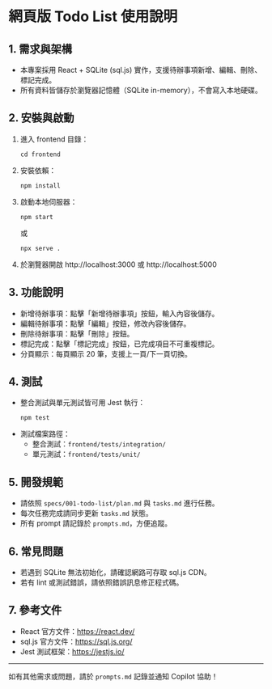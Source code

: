 # 網頁版 Todo List 使用說明

## 1. 需求與架構
- 本專案採用 React + SQLite (sql.js) 實作，支援待辦事項新增、編輯、刪除、標記完成。
- 所有資料皆儲存於瀏覽器記憶體（SQLite in-memory），不會寫入本地硬碟。

## 2. 安裝與啟動
1. 進入 frontend 目錄：
   ```
   cd frontend
   ```
2. 安裝依賴：
   ```
   npm install
   ```
3. 啟動本地伺服器：
   ```
   npm start
   ```
   或
   ```
   npx serve .
   ```
4. 於瀏覽器開啟 http://localhost:3000 或 http://localhost:5000

## 3. 功能說明
- 新增待辦事項：點擊「新增待辦事項」按鈕，輸入內容後儲存。
- 編輯待辦事項：點擊「編輯」按鈕，修改內容後儲存。
- 刪除待辦事項：點擊「刪除」按鈕。
- 標記完成：點擊「標記完成」按鈕，已完成項目不可重複標記。
- 分頁顯示：每頁顯示 20 筆，支援上一頁/下一頁切換。

## 4. 測試
- 整合測試與單元測試皆可用 Jest 執行：
   ```
   npm test
   ```
- 測試檔案路徑：
  - 整合測試：`frontend/tests/integration/`
  - 單元測試：`frontend/tests/unit/`

## 5. 開發規範
- 請依照 `specs/001-todo-list/plan.md` 與 `tasks.md` 進行任務。
- 每次任務完成請同步更新 `tasks.md` 狀態。
- 所有 prompt 請記錄於 `prompts.md`，方便追蹤。

## 6. 常見問題
- 若遇到 SQLite 無法初始化，請確認網路可存取 sql.js CDN。
- 若有 lint 或測試錯誤，請依照錯誤訊息修正程式碼。

## 7. 參考文件
- React 官方文件：https://react.dev/
- sql.js 官方文件：https://sql.js.org/
- Jest 測試框架：https://jestjs.io/

---

如有其他需求或問題，請於 `prompts.md` 記錄並通知 Copilot 協助！
